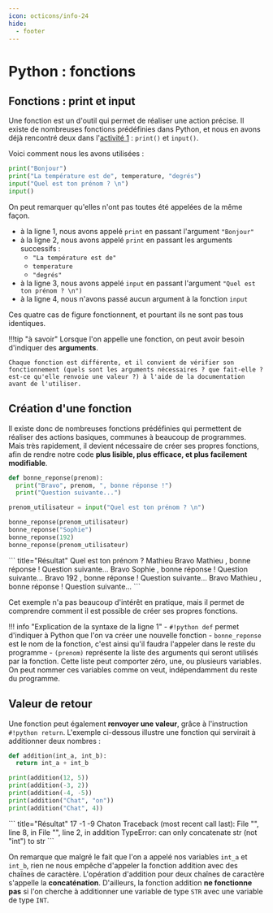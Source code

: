 ```yaml
---
icon: octicons/info-24
hide:
  - footer
---
```

# Python : fonctions
## Fonctions : print et input

Une fonction est un d'outil qui permet de réaliser une action précise. Il existe de nombreuses fonctions prédéfinies dans Python, et nous en avons déjà rencontré deux dans l'[activité 1](python-acti1.md) : `print()` et `input()`.

Voici comment nous les avons utilisées :

```python
print("Bonjour")
print("La température est de", temperature, "degrés")
input("Quel est ton prénom ? \n")
input()
```

On peut remarquer qu'elles n'ont pas toutes été appelées de la même façon.

- à la ligne 1, nous avons appelé `print` en passant l'argument `"Bonjour"`
- à la ligne 2, nous avons appelé `print` en passant les arguments successifs :
  - `"La température est de"`
  - `temperature`
  - `"degrés"`
- à la ligne 3, nous avons appelé `input` en passant l'argument `"Quel est ton prénom ? \n")`
- à la ligne 4, nous n'avons passé aucun argument à la fonction `input`

Ces quatre cas de figure fonctionnent, et pourtant ils ne sont pas tous identiques.

!!!tip "à savoir"
    Lorsque l'on appelle une fonction, on peut avoir besoin d'indiquer des **arguments**.

    Chaque fonction est différente, et il convient de vérifier son fonctionnement (quels sont les arguments nécessaires ? que fait-elle ? est-ce qu'elle renvoie une valeur ?) à l'aide de la documentation avant de l'utiliser.

## Création d'une fonction
Il existe donc de nombreuses fonctions prédéfinies qui permettent de réaliser des actions basiques, communes à beaucoup de programmes.  
Mais très rapidement, il devient nécessaire de créer ses propres fonctions, afin de rendre notre code **plus lisible, plus efficace, et plus facilement modifiable**.

``` python title="exemple" linenums="1"
def bonne_reponse(prenom):
  print("Bravo", prenom, ", bonne réponse !")
  print("Question suivante...")

prenom_utilisateur = input("Quel est ton prénom ? \n")

bonne_reponse(prenom_utilisateur)
bonne_reponse("Sophie")
bonne_reponse(192)
bonne_reponse(prenom_utilisateur)
```
<div class="result" markdown>
``` title="Résultat"
Quel est ton prénom ? 
Mathieu
Bravo Mathieu , bonne réponse !
Question suivante...
Bravo Sophie , bonne réponse !
Question suivante...
Bravo 192 , bonne réponse !
Question suivante...
Bravo Mathieu , bonne réponse !
Question suivante...
```
</div>

Cet exemple n'a pas beaucoup d'intérêt en pratique, mais il permet de comprendre comment il est possible de créer ses propres fonctions.

!!! info "Explication de la syntaxe de la ligne 1"
    - `#!python def` permet d'indiquer à Python que l'on va créer une nouvelle fonction
    - `bonne_reponse` est le nom de la fonction, c'est ainsi qu'il faudra l'appeler dans le reste du programme
    - `(prenom)` représente la liste des arguments qui seront utilisés par la fonction. Cette liste peut comporter zéro, une, ou plusieurs variables. On peut nommer ces variables comme on veut, indépendamment du reste du programme.

## Valeur de retour
Une fonction peut également **renvoyer une valeur**, grâce à l'instruction `#!python return`. L'exemple ci-dessous illustre une fonction qui servirait à additionner deux nombres :

``` python linenums="1"
def addition(int_a, int_b):
  return int_a + int_b

print(addition(12, 5))
print(addition(-3, 2))
print(addition(-4, -5))
print(addition("Chat", "on"))
print(addition("Chat", 4))
```
<div class="result" markdown>
``` title="Résultat"
17
-1
-9
Chaton
Traceback (most recent call last):
  File "<string>", line 8, in <module>
  File "<string>", line 2, in addition
TypeError: can only concatenate str (not "int") to str
```
</div>

On remarque que malgré le fait que l'on a appelé nos variables `int_a` et `int_b`, rien ne nous empêche d'appeler la fonction addition avec des chaînes de caractère. L'opération d'addition pour deux chaînes de caractère s'appelle la **concaténation**.
D'ailleurs, la fonction addition **ne fonctionne pas** si l'on cherche à additionner une variable de type `STR` avec une variable de type `INT`.